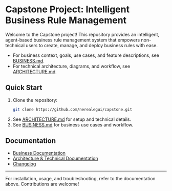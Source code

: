 # Capstone Project: Intelligent Business Rule Management

Welcome to the Capstone project! This repository provides an intelligent, agent-based business rule management system that empowers non-technical users to create, manage, and deploy business rules with ease.

- For business context, goals, use cases, and feature descriptions, see [BUSINESS.md](./BUSINESS.md).
- For technical architecture, diagrams, and workflow, see [ARCHITECTURE.md](./ARCHITECTURE.md).

## Quick Start

1. Clone the repository:
    ```bash
    git clone https://github.com/nerealegui/capstone.git
    ```
2. See [ARCHITECTURE.md](./ARCHITECTURE.md) for setup and technical details.
3. See [BUSINESS.md](./BUSINESS.md) for business use cases and workflow.

## Documentation
- [Business Documentation](./BUSINESS.md)
- [Architecture & Technical Documentation](./ARCHITECTURE.md)
- [Changelog](./gemini-gradio-poc/docs/CHANGELOG.md)

---

For installation, usage, and troubleshooting, refer to the documentation above. Contributions are welcome!
